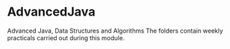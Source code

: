 # AdvancedJava
Advanced Java, Data Structures and Algorithms
The folders contain weekly practicals carried out during this module.
